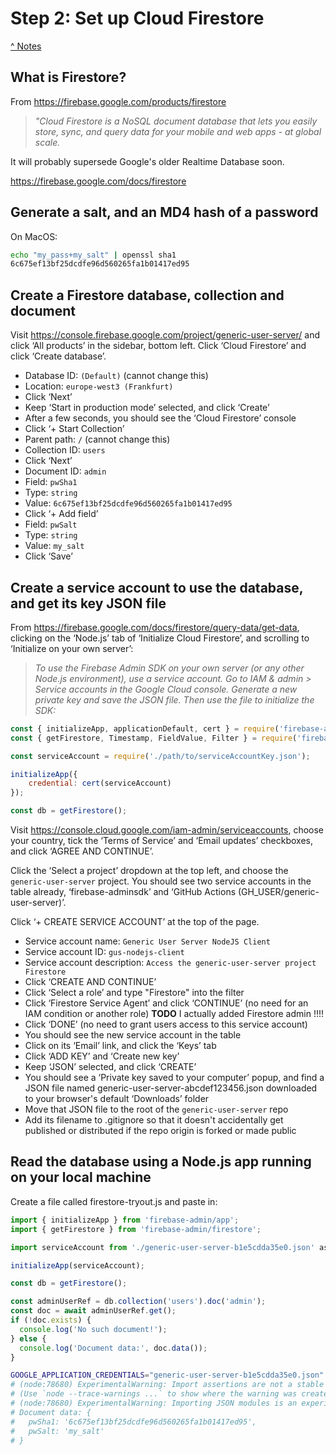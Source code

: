 # Step 2: Set up Cloud Firestore

[^ Notes](./00-notes.md)

## What is Firestore?

From <https://firebase.google.com/products/firestore>

> _"Cloud Firestore is a NoSQL document database that lets you easily store,_
> _sync, and query data for your mobile and web apps - at global scale._

It will probably supersede Google's older Realtime Database soon.

<https://firebase.google.com/docs/firestore>

## Generate a salt, and an MD4 hash of a password

On MacOS:

```bash
echo "my_pass+my_salt" | openssl sha1
6c675ef13bf25dcdfe96d560265fa1b01417ed95
```

## Create a Firestore database, collection and document

Visit <https://console.firebase.google.com/project/generic-user-server/> and
click ‘All products’ in the sidebar, bottom left. Click ‘Cloud Firestore’ and
click ‘Create database’.

- Database ID: `(Default)` (cannot change this)
- Location: `europe-west3 (Frankfurt)`
- Click ‘Next’
- Keep ‘Start in production mode’ selected, and click ‘Create’
- After a few seconds, you should see the ‘Cloud Firestore’ console
- Click ‘+ Start Collection’
- Parent path: `/` (cannot change this)
- Collection ID: `users`
- Click ‘Next’
- Document ID: `admin`
- Field: `pwSha1`
- Type: `string`
- Value: `6c675ef13bf25dcdfe96d560265fa1b01417ed95`
- Click ‘+ Add field’
- Field: `pwSalt`
- Type: `string`
- Value: `my_salt`
- Click ‘Save’

## Create a service account to use the database, and get its key JSON file

From <https://firebase.google.com/docs/firestore/query-data/get-data>, clicking
on the ‘Node.js’ tab of ‘Initialize Cloud Firestore’, and scrolling to
‘Initialize on your own server’:

> _To use the Firebase Admin SDK on your own server (or any other Node.js_
> _environment), use a service account. Go to IAM & admin > Service accounts in_
> _the Google Cloud console. Generate a new private key and save the JSON file._
> _Then use the file to initialize the SDK:_

```js
const { initializeApp, applicationDefault, cert } = require('firebase-admin/app');
const { getFirestore, Timestamp, FieldValue, Filter } = require('firebase-admin/firestore');

const serviceAccount = require('./path/to/serviceAccountKey.json');

initializeApp({
    credential: cert(serviceAccount)
});

const db = getFirestore();
```

Visit <https://console.cloud.google.com/iam-admin/serviceaccounts>, choose
your country, tick the ‘Terms of Service’ and ‘Email updates’ checkboxes, and
click ‘AGREE AND CONTINUE’.

Click the ‘Select a project’ dropdown at the top left, and choose the
`generic-user-server` project. You should see two service accounts in the table
already, ‘firebase-adminsdk’ and ‘GitHub Actions (GH_USER/generic-user-server)’.

Click ‘+ CREATE SERVICE ACCOUNT’ at the top of the page.

- Service account name: `Generic User Server NodeJS Client`
- Service account ID: `gus-nodejs-client`
- Service account description: `Access the generic-user-server project Firestore`
- Click ‘CREATE AND CONTINUE’
- Click ‘Select a role’ and type "Firestore" into the filter
- Click ‘Firestore Service Agent’ and click ‘CONTINUE’ (no need for an IAM
  condition or another role) __TODO__ I actually added Firestore admin !!!!
- Click ‘DONE’ (no need to grant users access to this service account)
- You should see the new service account in the table
- Click on its ‘Email’ link, and click the ‘Keys’ tab
- Click ‘ADD KEY’ and ‘Create new key’
- Keep ‘JSON’ selected, and click ‘CREATE’
- You should see a ‘Private key saved to your computer’ popup, and find a JSON
  file named generic-user-server-abcdef123456.json downloaded to your browser's
  default ‘Downloads’ folder
- Move that JSON file to the root of the `generic-user-server` repo
- Add its filename to .gitignore so that it doesn't accidentally get published
  or distributed if the repo origin is forked or made public

## Read the database using a Node.js app running on your local machine

Create a file called firestore-tryout.js and paste in:

```js
import { initializeApp } from 'firebase-admin/app';
import { getFirestore } from 'firebase-admin/firestore';

import serviceAccount from './generic-user-server-b1e5cdda35e0.json' assert { type: 'json' };

initializeApp(serviceAccount);

const db = getFirestore();

const adminUserRef = db.collection('users').doc('admin');
const doc = await adminUserRef.get();
if (!doc.exists) {
  console.log('No such document!');
} else {
  console.log('Document data:', doc.data());
}
```

```bash
GOOGLE_APPLICATION_CREDENTIALS="generic-user-server-b1e5cdda35e0.json" node firestore-tryout.js
# (node:78680) ExperimentalWarning: Import assertions are not a stable feature of the JavaScript ...
# (Use `node --trace-warnings ...` to show where the warning was created)
# (node:78680) ExperimentalWarning: Importing JSON modules is an experimental feature and might change at any time
# Document data: {
#   pwSha1: '6c675ef13bf25dcdfe96d560265fa1b01417ed95',
#   pwSalt: 'my_salt'
# }
```